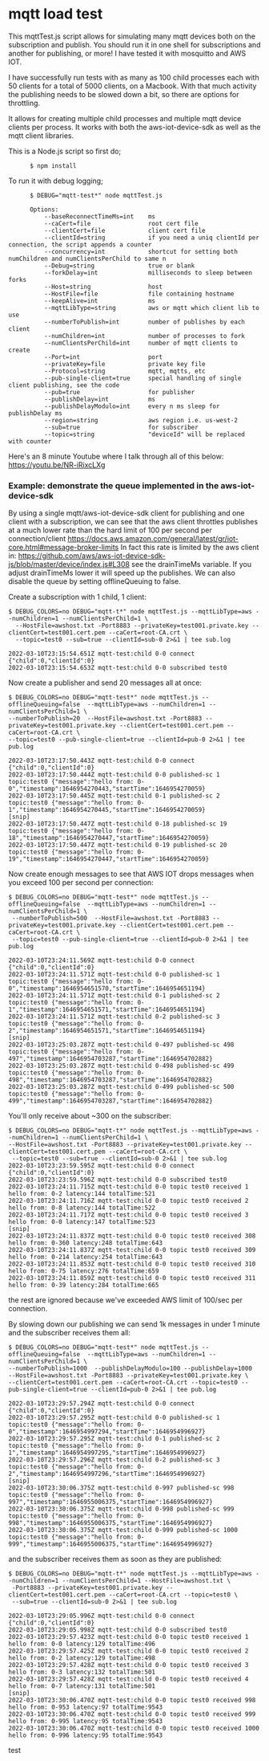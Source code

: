 
# mqtt load test

This mqttTest.js script allows for simulating many mqtt devices both on the subscription and publish. You should run it in one shell for subscriptions and another for publishing, or more! I have tested it with mosquitto and AWS IOT.

I have successfully run tests with as many as 100 child processes each with 50 clients for a total of 5000 clients, on a Macbook. With that much activity the publishing needs to be slowed down a bit, so there are options for throttling.

It allows for creating multiple child processes and multiple mqtt device clients per process. It works with both the aws-iot-device-sdk as well as the mqtt client libraries.

This is a Node.js script so first do;

```
      $ npm install
```


To run it with debug logging;

```
      $ DEBUG="mqtt-test*" node mqttTest.js

      Options:
          --baseReconnectTimeMs=int    ms
          --caCert=file                root cert file
          --clientCert=file            client cert file
          --clientId=string            if you need a uniq clientId per connection, the script appends a counter
          --concurrency=int            shortcut for setting both numChildren and numClientsPerChild to same n
          --Debug=string               true or blank
          --forkDelay=int              milliseconds to sleep between forks
          --Host=string                host
          --HostFile=file              file containing hostname
          --keepAlive=int              ms
          --mqttLibType=string         aws or mqtt which client lib to use
          --numberToPublish=int        number of publishes by each client
          --numChildren=int            number of processes to fork
          --numClientsPerChild=int     number of mqtt clients to create
          --Port=int                   port
          --privateKey=file            private key file
          --Protocol=string            mqtt, mqtts, etc
          --pub-single-client=true     special handling of single client publishing, see the code
          --pub=true                   for publisher
          --publishDelay=int           ms
          --publishDelayModulo=int     every n ms sleep for publishDelay ms
          --region=string              aws region i.e. us-west-2
          --sub=true                   for subscriber
          --topic=string               "deviceId" will be replaced with counter
```

Here's an 8 minute Youtube where I talk through all of this below: https://youtu.be/NR-iRixcLXg

### Example: demonstrate the queue implemented in the aws-iot-device-sdk

By using a single mqtt/aws-iot-device-sdk client for publishing and one client with a subscription, we can see that the aws client throttles publishes at a much lower rate than the hard limit of 100 per second per connection/client https://docs.aws.amazon.com/general/latest/gr/iot-core.html#message-broker-limits In fact this rate is limited by the aws client in: https://github.com/aws/aws-iot-device-sdk-js/blob/master/device/index.js#L308 see the drainTimeMs variable. If you adjust drainTimeMs lower it will speed up the publishes. We can also disable the queue by setting offlineQueuing to false.

Create a subscription with 1 child, 1 client:

```
$ DEBUG_COLORS=no DEBUG="mqtt-t*" node mqttTest.js --mqttLibType=aws --numChildren=1 --numClientsPerChild=1 \
  --HostFile=awshost.txt -Port8883 --privateKey=test001.private.key --clientCert=test001.cert.pem --caCert=root-CA.crt \
  --topic=test0 --sub=true --clientId=sub-0 2>&1 | tee sub.log

2022-03-10T23:15:54.651Z mqtt-test:child 0-0 connect {"child":0,"clientId":0}
2022-03-10T23:15:54.653Z mqtt-test:child 0-0 subscribed test0
```
Now create a publisher and send 20 messages all at once:
```
$ DEBUG_COLORS=no DEBUG="mqtt-test*" node mqttTest.js --offlineQueuing=false  --mqttLibType=aws --numChildren=1 --numClientsPerChild=1 \
--numberToPublish=20  --HostFile=awshost.txt -Port8883 --privateKey=test001.private.key --clientCert=test001.cert.pem --caCert=root-CA.crt \
--topic=test0 --pub-single-client=true --clientId=pub-0 2>&1 | tee pub.log

2022-03-10T23:17:50.443Z mqtt-test:child 0-0 connect {"child":0,"clientId":0}
2022-03-10T23:17:50.444Z mqtt-test:child 0-0 published-sc 1 topic:test0 {"message":"hello from: 0-0","timestamp":1646954270443,"startTime":1646954270059}
2022-03-10T23:17:50.445Z mqtt-test:child 0-1 published-sc 2 topic:test0 {"message":"hello from: 0-1","timestamp":1646954270445,"startTime":1646954270059}
[snip]
2022-03-10T23:17:50.447Z mqtt-test:child 0-18 published-sc 19 topic:test0 {"message":"hello from: 0-18","timestamp":1646954270447,"startTime":1646954270059}
2022-03-10T23:17:50.447Z mqtt-test:child 0-19 published-sc 20 topic:test0 {"message":"hello from: 0-19","timestamp":1646954270447,"startTime":1646954270059}
```
Now create enough messages to see that AWS IOT drops messages when you exceed 100 per second per connection:
```
$ DEBUG_COLORS=no DEBUG="mqtt-test*" node mqttTest.js --offlineQueuing=false  --mqttLibType=aws --numChildren=1 --numClientsPerChild=1 \
 --numberToPublish=500  --HostFile=awshost.txt -Port8883 --privateKey=test001.private.key --clientCert=test001.cert.pem --caCert=root-CA.crt \
 --topic=test0 --pub-single-client=true --clientId=pub-0 2>&1 | tee pub.log

2022-03-10T23:24:11.569Z mqtt-test:child 0-0 connect {"child":0,"clientId":0}
2022-03-10T23:24:11.571Z mqtt-test:child 0-0 published-sc 1 topic:test0 {"message":"hello from: 0-0","timestamp":1646954651570,"startTime":1646954651194}
2022-03-10T23:24:11.571Z mqtt-test:child 0-1 published-sc 2 topic:test0 {"message":"hello from: 0-1","timestamp":1646954651571,"startTime":1646954651194}
2022-03-10T23:24:11.571Z mqtt-test:child 0-2 published-sc 3 topic:test0 {"message":"hello from: 0-2","timestamp":1646954651571,"startTime":1646954651194}
[snip]
2022-03-10T23:25:03.287Z mqtt-test:child 0-497 published-sc 498 topic:test0 {"message":"hello from: 0-497","timestamp":1646954703287,"startTime":1646954702882}
2022-03-10T23:25:03.287Z mqtt-test:child 0-498 published-sc 499 topic:test0 {"message":"hello from: 0-498","timestamp":1646954703287,"startTime":1646954702882}
2022-03-10T23:25:03.287Z mqtt-test:child 0-499 published-sc 500 topic:test0 {"message":"hello from: 0-499","timestamp":1646954703287,"startTime":1646954702882}
```
You'll only receive about ~300 on the subscriber:
```
$ DEBUG_COLORS=no DEBUG="mqtt-t*" node mqttTest.js --mqttLibType=aws --numChildren=1 --numClientsPerChild=1 \
--HostFile=awshost.txt -Port8883 --privateKey=test001.private.key --clientCert=test001.cert.pem --caCert=root-CA.crt \
 --topic=test0 --sub=true --clientId=sub-0 2>&1 | tee sub.log
2022-03-10T23:23:59.595Z mqtt-test:child 0-0 connect {"child":0,"clientId":0}
2022-03-10T23:23:59.596Z mqtt-test:child 0-0 subscribed test0
2022-03-10T23:24:11.715Z mqtt-test:child 0-0 topic test0 received 1 hello from: 0-2 latency:144 totalTime:521
2022-03-10T23:24:11.716Z mqtt-test:child 0-0 topic test0 received 2 hello from: 0-8 latency:144 totalTime:522
2022-03-10T23:24:11.717Z mqtt-test:child 0-0 topic test0 received 3 hello from: 0-0 latency:147 totalTime:523
[snip]
2022-03-10T23:24:11.837Z mqtt-test:child 0-0 topic test0 received 308 hello from: 0-360 latency:248 totalTime:643
2022-03-10T23:24:11.837Z mqtt-test:child 0-0 topic test0 received 309 hello from: 0-214 latency:254 totalTime:643
2022-03-10T23:24:11.853Z mqtt-test:child 0-0 topic test0 received 310 hello from: 0-75 latency:276 totalTime:659
2022-03-10T23:24:11.859Z mqtt-test:child 0-0 topic test0 received 311 hello from: 0-39 latency:284 totalTime:665
```
the rest are ignored because we've exceeded AWS limit of 100/sec per connection.

By slowing down our publishing we can send 1k messages in under 1 minute and the subscriber receives them all:
```
$ DEBUG_COLORS=no DEBUG="mqtt-test*" node mqttTest.js --offlineQueuing=false  --mqttLibType=aws --numChildren=1 --numClientsPerChild=1 \
--numberToPublish=1000  --publishDelayModulo=100 --publishDelay=1000  --HostFile=awshost.txt -Port8883 --privateKey=test001.private.key \
--clientCert=test001.cert.pem --caCert=root-CA.crt --topic=test0 --pub-single-client=true --clientId=pub-0 2>&1 | tee pub.log

2022-03-10T23:29:57.294Z mqtt-test:child 0-0 connect {"child":0,"clientId":0}
2022-03-10T23:29:57.295Z mqtt-test:child 0-0 published-sc 1 topic:test0 {"message":"hello from: 0-0","timestamp":1646954997294,"startTime":1646954996927}
2022-03-10T23:29:57.295Z mqtt-test:child 0-1 published-sc 2 topic:test0 {"message":"hello from: 0-1","timestamp":1646954997295,"startTime":1646954996927}
2022-03-10T23:29:57.296Z mqtt-test:child 0-2 published-sc 3 topic:test0 {"message":"hello from: 0-2","timestamp":1646954997296,"startTime":1646954996927}
[snip]
2022-03-10T23:30:06.375Z mqtt-test:child 0-997 published-sc 998 topic:test0 {"message":"hello from: 0-997","timestamp":1646955006375,"startTime":1646954996927}
2022-03-10T23:30:06.375Z mqtt-test:child 0-998 published-sc 999 topic:test0 {"message":"hello from: 0-998","timestamp":1646955006375,"startTime":1646954996927}
2022-03-10T23:30:06.375Z mqtt-test:child 0-999 published-sc 1000 topic:test0 {"message":"hello from: 0-999","timestamp":1646955006375,"startTime":1646954996927}
```
and the subscriber receives them as soon as they are published:
```
$ DEBUG_COLORS=no DEBUG="mqtt-t*" node mqttTest.js --mqttLibType=aws --numChildren=1 --numClientsPerChild=1 --HostFile=awshost.txt \
 -Port8883 --privateKey=test001.private.key --clientCert=test001.cert.pem --caCert=root-CA.crt --topic=test0 \
 --sub=true --clientId=sub-0 2>&1 | tee sub.log

2022-03-10T23:29:05.996Z mqtt-test:child 0-0 connect {"child":0,"clientId":0}
2022-03-10T23:29:05.998Z mqtt-test:child 0-0 subscribed test0
2022-03-10T23:29:57.423Z mqtt-test:child 0-0 topic test0 received 1 hello from: 0-0 latency:129 totalTime:496
2022-03-10T23:29:57.425Z mqtt-test:child 0-0 topic test0 received 2 hello from: 0-2 latency:129 totalTime:498
2022-03-10T23:29:57.428Z mqtt-test:child 0-0 topic test0 received 3 hello from: 0-3 latency:132 totalTime:501
2022-03-10T23:29:57.428Z mqtt-test:child 0-0 topic test0 received 4 hello from: 0-7 latency:131 totalTime:501
[snip]
2022-03-10T23:30:06.470Z mqtt-test:child 0-0 topic test0 received 998 hello from: 0-953 latency:97 totalTime:9543
2022-03-10T23:30:06.470Z mqtt-test:child 0-0 topic test0 received 999 hello from: 0-995 latency:95 totalTime:9543
2022-03-10T23:30:06.470Z mqtt-test:child 0-0 topic test0 received 1000 hello from: 0-996 latency:95 totalTime:9543
```
test
